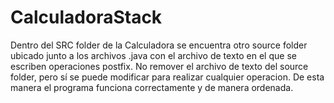 # CalculadoraStack
Dentro del SRC folder de la Calculadora se encuentra otro source folder ubicado junto a los archivos .java con el archivo de texto en el que se escriben operaciones postfix. 
No remover el archivo de texto del source folder, pero sí se puede modificar para realizar cualquier operacion. 
De esta manera el programa funciona correctamente y de manera ordenada.
